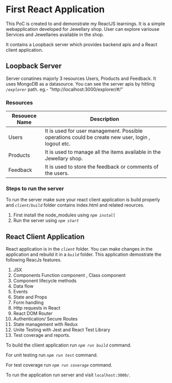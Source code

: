 # First React Application

This PoC is created to and demonstrate my ReactJS learnings. It is a simple webapplication developed for Jewellary shop. User can explore variouse Services and Jewellaries available in the shop.

It contains a Loopback server which provides backend apis and a React client application.

## Loopback Server
Server conatines majorly 3 resources Users, Products and Feedback. It uses MongoDB as a datasource.
You can see the server apis by hitting *`/explorer`* path. eg.- "http://localhost:3000/explorer/#/"

### Resources
| Resouece Name  | Description |
| ------------- | ------------- |
| Users  | It is used for user management. Possible operations could be create new user, login , logout etc.  |
| Products  | It is used to manage all the items available in the Jewellary shop.  |
| Feedback  | It is used to store the feedback or comments of the users.  |

### Steps to run the server
To run the server make sure your react client application is build properly and *`client/build`* folder contains index.html and related reources.

1. First install the node_modules using *`npm install`*
2. Run the server using *`npm start`*


## React Client Application
React application is in the *`client`* folder. You can make changes in the application and rebuild it in a *`build`* folder.
This application demostrate the following ReacJs features.
1. JSX
2. Components
    Function component , Class component
3. Component lifecycle methods
4. Data flow
5. Events
6. State and Props
7. Form handling
8. Http requests in React
9. React DOM Router
10. Authentication/ Secure Routes
11. State management with Redux
12. Unite Testing with Jest and React Test Library
13. Test coverage and reports.

To build the cliient application run *`npm run build`* command.

For unit testing run *`npm run test`* command.

For test coverage run *`npm run coverage`* command.

To run the application run server and visit `localhost:3000/`.


